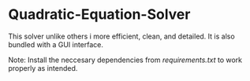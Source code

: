 # Quadratic-Equation-Solver
This solver unlike others i more efficient, clean, and detailed. It is also bundled with a GUI interface.

Note: Install the neccesary dependencies from *requirements.txt* to work properly as intended.
